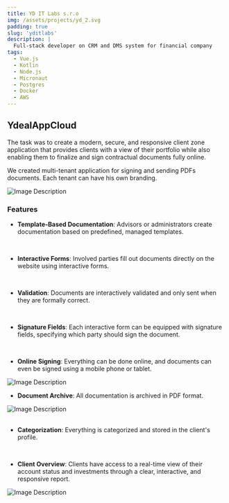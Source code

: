 ```yaml
---
title: YD IT Labs s.r.o
img: /assets/projects/yd_2.svg
padding: true
slug: 'yditlabs'
description: |
  Full-stack developer on CRM and DMS system for financial company
tags:
  - Vue.js
  - Kotlin
  - Node.js
  - Micronaut
  - Postgres
  - Docker
  - AWS
---
```


## YdealAppCloud

The task was to create a modern, secure, and responsive client zone application that provides clients with a view of their portfolio while also enabling them to finalize and sign contractual documents fully online.

We created multi-tenant application for signing and sending PDFs documents. Each tenant can have his own branding.

![Image Description](/assets/projects/yd/0.png)

### Features

- **Template-Based Documentation**: Advisors or administrators create documentation based on predefined, managed templates.
<br>

- **Interactive Forms**: Involved parties fill out documents directly on the website using interactive forms.
<br>

- **Validation**: Documents are interactively validated and only sent when they are formally correct.  
<br>

- **Signature Fields**: Each interactive form can be equipped with signature fields, specifying which party should sign the document.  
<br>

- **Online Signing**: Everything can be done online, and documents can even be signed using a mobile phone or tablet.

![Image Description](/assets/projects/yd/1.png)
<br>

- **Document Archive**: All documentation is archived in PDF format.

![Image Description](/assets/projects/yd/2.png)  
<br>

- **Categorization**: Everything is categorized and stored in the client's profile.  
<br>

- **Client Overview**: Clients have access to a real-time view of their account status and investments through a clear, interactive, and responsive report.

![Image Description](/assets/projects/yd/3.png)  
<br>




